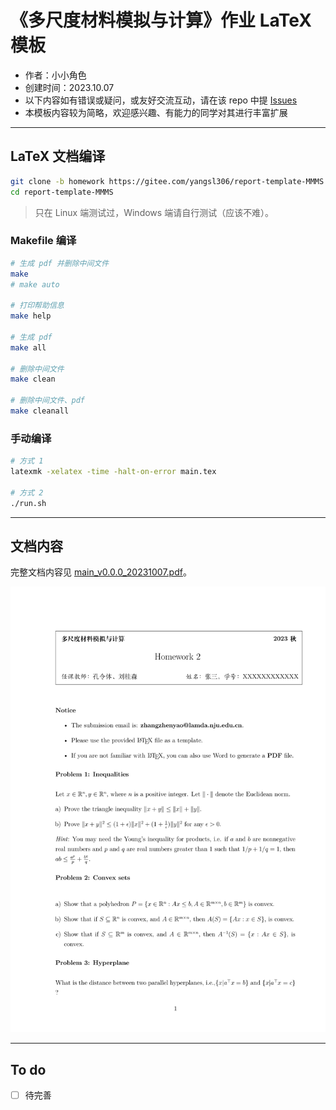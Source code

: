 # 《多尺度材料模拟与计算》作业 LaTeX 模板

- 作者：小小角色
- 创建时间：2023.10.07
- 以下内容如有错误或疑问，或友好交流互动，请在该 repo 中提 [Issues](https://gitee.com/yangsl306/homework-template-MMMS/issues/new)
- 本模板内容较为简略，欢迎感兴趣、有能力的同学对其进行丰富扩展

---

## LaTeX 文档编译

```bash
git clone -b homework https://gitee.com/yangsl306/report-template-MMMS.git
cd report-template-MMMS
```

>只在 Linux 端测试过，Windows 端请自行测试（应该不难）。

### Makefile 编译

```bash
# 生成 pdf 并删除中间文件
make
# make auto

# 打印帮助信息
make help

# 生成 pdf
make all

# 删除中间文件
make clean

# 删除中间文件、pdf
make cleanall
```

### 手动编译

```bash
# 方式 1
latexmk -xelatex -time -halt-on-error main.tex

# 方式 2
./run.sh
```

---

## 文档内容

完整文档内容见 [main_v0.0.0_20231007.pdf](./main_v0.0.0_20231007.pdf)。

![文档正文](./assets/pdf_fig_content.png)

---

## To do

- [ ] 待完善
